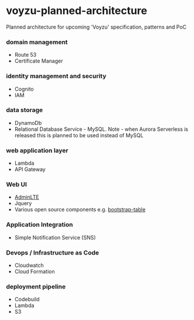# voyzu-planned-architecture
Planned architecture for upcoming 'Voyzu' specification, patterns and PoC

### domain management

- Route 53
- Certificate Manager

### identity management and security

- Cognito
- IAM

### data storage

- DynamoDb
- Relational Database Service - MySQL.  Note  - when Aurora Serverless is released this is planned to be used instead of MySQL

### web application layer

- Lambda
- API Gateway

### Web UI

- [AdminLTE](https://github.com/almasaeed2010/AdminLTE)
- Jquery
- Various open source components e.g. [bootstrap-table](https://github.com/wenzhixin/bootstrap-table)

### Application Integration

- Simple Notification Service (SNS)

### Devops / Infrastructure as Code

- Cloudwatch
- Cloud Formation

### deployment pipeline

- Codebuild
- Lambda
- S3
